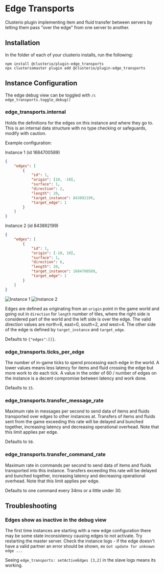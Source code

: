 Edge Transports
===============

Clusterio plugin implementing item and fluid transfer between servers by
letting them pass "over the edge" from one server to another.

Installation
----------------------

In the folder of each of your clusterio installs, run the following:

    npm install @clusterio/plugin-edge_transports
    npx clusteriomaster plugin add @clusterio/plugin-edge_transports

Instance Configuration
----------------------

The edge debug view can be toggled with `/c edge_transports.toggle_debug()`

### edge_transports.internal

Holds the definitions for the edges on this instance and where they go
to.  This is an internal data structure with no type checking or
safeguards, modify with caution.

Example configuration:

Instance 1 (id 1684700589)
```json
{
    "edges": [
        {
            "id": 1,
            "origin": [10, -10],
            "surface": 1,
            "direction": 2,
            "length": 20,
            "target_instance": 843892199,
            "target_edge": 1
        }
    ]
}
```

Instance 2 (id 843892199)
```json
{
    "edges": [
        {
            "id": 1,
            "origin": [-10, 10],
            "surface": 1,
            "direction": 6,
            "length": 20,
            "target_instance": 1684700589,
            "target_edge": 1
        }
    ]
}
```

![Instance 1](https://i.imgur.com/mnpQmEL.png)
![Instance 2](https://i.imgur.com/SbsNDsn.png)

Edges are defined as originating from an `origin` point in the game
world and going out in `direction` for `length` number of tiles, where
the right side is considered part of the world and the left side is over
the edge.  The valid direction values are north=6, east=0, south=2, and
west=4.  The other side of the edge is defined by `target_instance` and
`target_edge`.

Defaults to `{"edges":[]}`.


### edge_transports.ticks_per_edge

The number of in-game ticks to spend processing each edge in the world.
A lower values means less latency for items and fluid crossing the edge
but more work to do each tick.  A value in the order of 60 / number of
edges on the instance is a decent compromise between latency and work
done.

Defaults to `15`.


### edge_transports.transfer_message_rate

Maximum rate in messages per second to send data of items and fluids
transported over edges to other instances at.  Transfers of items and
fluids sent from the game exceeding this rate will be delayed and
bunched together, increasing latency and decreasing operational
overhead.  Note that this limit applies per edge.

Defaults to `50`.


### edge_transports.transfer_command_rate

Maximum rate in commands per second to send data of items and fluids
transported into this instance.  Transfers exceeding this rate will be
delayed and bunched together, increasing latency and decreasing
operational overhead.  Note that this limit applies per edge.

Defaults to one command every 34ms or a little under 30.

Troubleshooting
----------------------

### Edges show as inactive in the debug view

The first time instances are starting with a new edge configuration there 
may be some state inconsistency causing edges to not activate. Try restarting 
the master server. Check the instance logs - if the edge doesn't have a valid partner 
an error should be shown, ex `Got update for unknown edge ...`

Seeing `edge_transports: setActiveEdges [3,2]` in the slave logs means its working.

